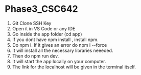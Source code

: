 # Phase3_CSC642
1) Git Clone SSH Key
2) Open it in VS Code or any IDE
3) Go inside the app folder (cd app)
4) If you dont have npm install , install npm.
5) Do npm i. If it gives an error do npm i --force
6) It will install all the necessary libraries neeeded.
7) Then do npm run dev.
8) It will start the app locally on your computer.
9) The link for the localhost will be given in the terminal itself.
